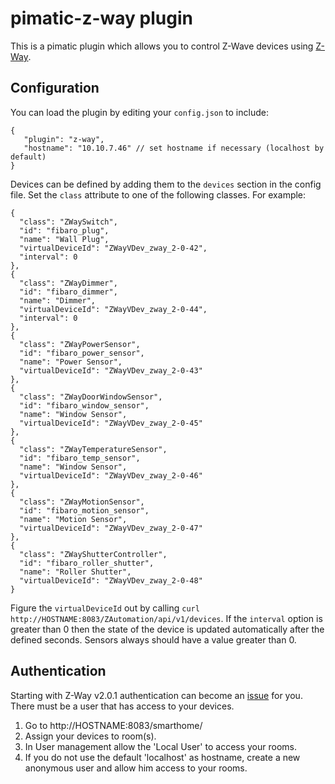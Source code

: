 pimatic-z-way plugin
=======================

This is a pimatic plugin which allows you to control Z-Wave devices using [Z-Way](http://z-wave.me).

Configuration
-------------
You can load the plugin by editing your `config.json` to include:

    {
       "plugin": "z-way",
       "hostname": "10.10.7.46" // set hostname if necessary (localhost by default)
    }

Devices can be defined by adding them to the `devices` section in the config file.
Set the `class` attribute to one of the following classes. For example:

    {
      "class": "ZWaySwitch",
      "id": "fibaro_plug",
      "name": "Wall Plug",
      "virtualDeviceId": "ZWayVDev_zway_2-0-42",
      "interval": 0
    },
    {
      "class": "ZWayDimmer",
      "id": "fibaro_dimmer",
      "name": "Dimmer",
      "virtualDeviceId": "ZWayVDev_zway_2-0-44",
      "interval": 0
    },
    {
      "class": "ZWayPowerSensor",
      "id": "fibaro_power_sensor",
      "name": "Power Sensor",
      "virtualDeviceId": "ZWayVDev_zway_2-0-43"
    },
    {
      "class": "ZWayDoorWindowSensor",
      "id": "fibaro_window_sensor",
      "name": "Window Sensor",
      "virtualDeviceId": "ZWayVDev_zway_2-0-45"
    },
    {
      "class": "ZWayTemperatureSensor",
      "id": "fibaro_temp_sensor",
      "name": "Window Sensor",
      "virtualDeviceId": "ZWayVDev_zway_2-0-46"
    },
    {
      "class": "ZWayMotionSensor",
      "id": "fibaro_motion_sensor",
      "name": "Motion Sensor",
      "virtualDeviceId": "ZWayVDev_zway_2-0-47"
    },
    {
      "class": "ZWayShutterController",
      "id": "fibaro_roller_shutter",
      "name": "Roller Shutter",
      "virtualDeviceId": "ZWayVDev_zway_2-0-48"
    }



Figure the `virtualDeviceId` out by calling `curl http://HOSTNAME:8083/ZAutomation/api/v1/devices`.
If the `interval` option is greater than 0 then the state of the device is updated automatically after the defined seconds. Sensors always should have a value greater than 0.

Authentication
--------------

Starting with Z-Way v2.0.1 authentication can become an [issue](https://github.com/Z-Wave-Me/zwave-smarthome/issues/22) for you. There must be a user that has access to your devices.

1. Go to http://HOSTNAME:8083/smarthome/
2. Assign your devices to room(s).
3. In User management allow the 'Local User' to access your rooms.
4. If you do not use the default 'localhost' as hostname, create a new anonymous user and allow him access to your rooms.
